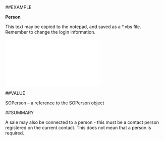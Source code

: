 
##EXAMPLE

**Person**

This text may be copied to the notepad, and saved as a *.vbs file. Remember to change the login information.

![](..\..\Examples\vbs\SOSale.Person.vbs.txt)


##VALUE

SOPerson – a reference to the SOPerson object


##SUMMARY

A sale may also be connected to a person - this must be a contact person registered on the current contact. This does not mean that a person is required.

